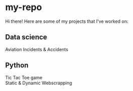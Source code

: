 # my-repo

Hi there!
Here are some of my projects that I've worked on:

## Data science
Aviation Incidents & Accidents

## Python
Tic Tac Toe game\
Static & Dynamic Webscrapping
